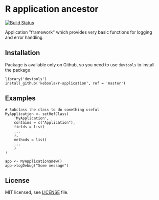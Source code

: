 # R application ancestor

[![Build Status](https://travis-ci.org/keboola/r-application.svg?branch=master)](https://travis-ci.org/keboola/r-application)

Application "framework" which provides very basic functions for logging and error handling.

## Installation
Package is available only on Github, so you need to use `devtools` to install the package
```
library('devtools')
install_github('keboola/r-application', ref = 'master')
```

## Examples
```
# Subclass the class to do something useful
MyApplication <- setRefClass(
    'MyApplication',
    contains = c("Application"),
    fields = list(
    ...
    ),
    methods = list(
    ...
    )
)

app <- MyApplication$new()
app->logDebug("Some message")
```

## License

MIT licensed, see [LICENSE](./LICENSE) file.
